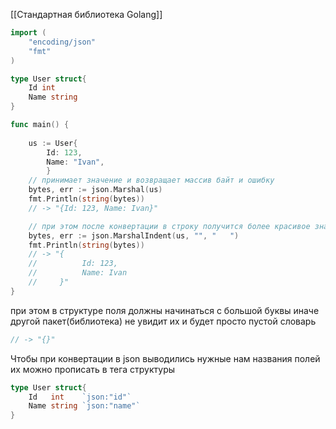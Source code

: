 [[Стандартная библиотека Golang]]

```Go
import (
	"encoding/json"
	"fmt"
)

type User struct{
	Id int
	Name string
}

func main() {
	
	us := User{
		Id: 123,
		Name: "Ivan",
		}
	// принимает значение и возвращает массив байт и ошибку
	bytes, err := json.Marshal(us)
	fmt.Println(string(bytes))
	// -> "{Id: 123, Name: Ivan}"

	// при этом после конвертации в строку получится более красивое значение
	bytes, err := json.MarshalIndent(us, "", "   ")
	fmt.Println(string(bytes))
	// -> "{
	//          Id: 123,
	//          Name: Ivan
	//     }"
}

```
при этом в структуре поля должны начинаться с большой буквы иначе другой пакет(библиотека) не увидит их и будет просто пустой словарь
```go
// -> "{}"
```
Чтобы при конвертации в json выводились нужные нам названия полей их можно прописать в тега структуры
```go
type User struct{
	Id   int    `json:"id"`
	Name string `json:"name"`
}
```